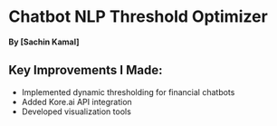 # Chatbot NLP Threshold Optimizer 
**By [Sachin Kamal]**

## Key Improvements I Made:
- Implemented dynamic thresholding for financial chatbots
- Added Kore.ai API integration
- Developed visualization tools
